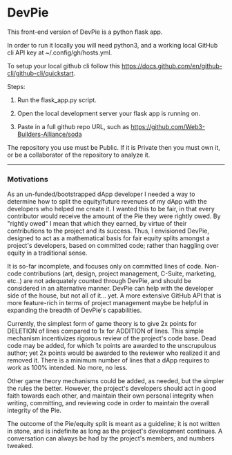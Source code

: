 # DevPie

This front-end version of DevPie is a python flask app.

In order to run it locally you will need python3, and a working local GitHub cli API key at ~/.config/gh/hosts.yml.

To setup your local github cli follow this https://docs.github.com/en/github-cli/github-cli/quickstart.

Steps:

1. Run the flask_app.py script.

2. Open the local development server your flask app is running on.

3. Paste in a full github repo URL, such as https://github.com/Web3-Builders-Alliance/soda

The repository you use must be Public. If it is Private then you must own it, or be a collaborator of the repository to analyze it.

--- 

### Motivations

As an un-funded/bootstrapped dApp developer I needed a way to determine how to split the equity/future revenues of my dApp with the developers who helped me create it. I wanted this to be fair, in that every contributor would receive the amount of the Pie they were rightly owed. By "rightly owed" I mean that which they earned, by virtue of their contributions to the project and its success. Thus, I envisioned DevPie, designed to act as a mathematical basis for fair equity splits amongst a project's developers, based on committed code; rather than haggling over equity in a traditional sense.

It is so-far incomplete, and focuses only on committed lines of code. Non-code contributions (art, design, project management, C-Suite, marketing, etc..) are not adequately counted through DevPie, and should be considered in an alternative manner. DevPie can help with the developer side of the house, but not all of it... yet. A more extensive GitHub API that is more feature-rich in terms of project management maybe be helpful in expanding the breadth of DevPie's capabilities.

Currently, the simplest form of game theory is to give 2x points for DELETION of lines compared to 1x for ADDITION of lines. This simple mechanism incentivizes rigorous review of the project's code base. Dead code may be added, for which 1x points are awarded to the unscrupulous author; yet 2x points would be awarded to the reviewer who realized it and removed it. There is a minimum number of lines that a dApp requires to work as 100% intended. No more, no less.

Other game theory mechanisms could be added, as needed, but the simpler the rules the better. However, the project's developers should act in good faith towards each other, and maintain their own personal integrity when writing, committing, and reviewing code in order to maintain the overall integrity of the Pie.

The outcome of the Pie/equity split is meant as a guideline; it is not written in stone, and is indefinite as long as the project's development continues. A conversation can always be had by the project's members, and numbers tweaked.